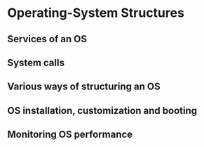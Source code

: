 # Operating-System Structures
## Services of an OS
## System calls
## Various ways of structuring an OS
## OS installation, customization and booting
## Monitoring OS performance